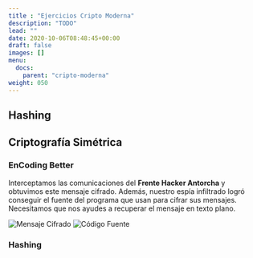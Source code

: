 ```yaml
---
title : "Ejercicios Cripto Moderna"
description: "TODO"
lead: ""
date: 2020-10-06T08:48:45+00:00
draft: false
images: []
menu:
  docs:
    parent: "cripto-moderna"
weight: 050
---
```



## Hashing

## Criptografía Simétrica

### EnCoding Better

Interceptamos las comunicaciones del **Frente Hacker Antorcha** y obtuvimos este mensaje cifrado. Además, nuestro espía infiltrado logró conseguir el fuente del programa que usan para cifrar sus mensajes. Necesitamos que nos ayudes a recuperar el mensaje en texto plano.

![Mensaje Cifrado](#)
![Código Fuente](#)

### Hashing